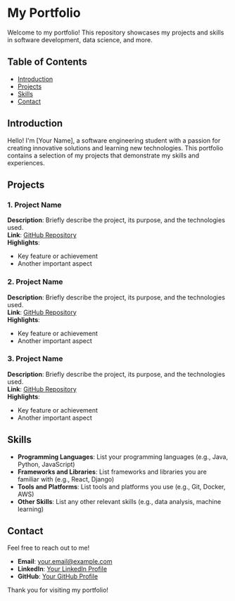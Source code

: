 # My Portfolio

Welcome to my portfolio! This repository showcases my projects and skills in software development, data science, and more.

## Table of Contents
- [Introduction](#introduction)
- [Projects](#projects)
- [Skills](#skills)
- [Contact](#contact)

## Introduction
Hello! I'm [Your Name], a software engineering student with a passion for creating innovative solutions and learning new technologies. This portfolio contains a selection of my projects that demonstrate my skills and experiences.

## Projects

### 1. Project Name
**Description**: Briefly describe the project, its purpose, and the technologies used.  
**Link**: [GitHub Repository](https://github.com/yourusername/project-name)  
**Highlights**:
- Key feature or achievement
- Another important aspect

### 2. Project Name
**Description**: Briefly describe the project, its purpose, and the technologies used.  
**Link**: [GitHub Repository](https://github.com/yourusername/project-name)  
**Highlights**:
- Key feature or achievement
- Another important aspect

### 3. Project Name
**Description**: Briefly describe the project, its purpose, and the technologies used.  
**Link**: [GitHub Repository](https://github.com/yourusername/project-name)  
**Highlights**:
- Key feature or achievement
- Another important aspect

## Skills
- **Programming Languages**: List your programming languages (e.g., Java, Python, JavaScript)
- **Frameworks and Libraries**: List frameworks and libraries you are familiar with (e.g., React, Django)
- **Tools and Platforms**: List tools and platforms you use (e.g., Git, Docker, AWS)
- **Other Skills**: List any other relevant skills (e.g., data analysis, machine learning)

## Contact
Feel free to reach out to me!

- **Email**: [your.email@example.com](mailto:your.email@example.com)
- **LinkedIn**: [Your LinkedIn Profile](https://linkedin.com/in/yourprofile)
- **GitHub**: [Your GitHub Profile](https://github.com/yourusername)

Thank you for visiting my portfolio!
